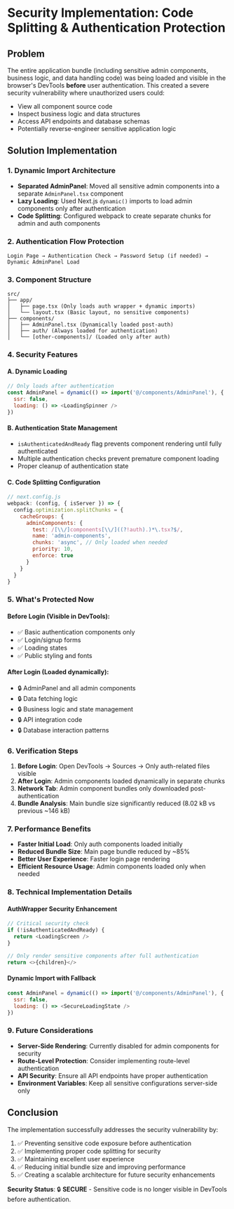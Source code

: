 # Security Implementation: Code Splitting & Authentication Protection

## Problem
The entire application bundle (including sensitive admin components, business logic, and data handling code) was being loaded and visible in the browser's DevTools **before** user authentication. This created a severe security vulnerability where unauthorized users could:

- View all component source code
- Inspect business logic and data structures
- Access API endpoints and database schemas
- Potentially reverse-engineer sensitive application logic

## Solution Implementation

### 1. Dynamic Import Architecture
- **Separated AdminPanel**: Moved all sensitive admin components into a separate `AdminPanel.tsx` component
- **Lazy Loading**: Used Next.js `dynamic()` imports to load admin components only after authentication
- **Code Splitting**: Configured webpack to create separate chunks for admin and auth components

### 2. Authentication Flow Protection
```
Login Page → Authentication Check → Password Setup (if needed) → Dynamic AdminPanel Load
```

### 3. Component Structure
```
src/
├── app/
│   ├── page.tsx (Only loads auth wrapper + dynamic imports)
│   └── layout.tsx (Basic layout, no sensitive components)
├── components/
│   ├── AdminPanel.tsx (Dynamically loaded post-auth)
│   ├── auth/ (Always loaded for authentication)
│   └── [other-components]/ (Loaded only after auth)
```

### 4. Security Features

#### A. Dynamic Loading
```javascript
// Only loads after authentication
const AdminPanel = dynamic(() => import('@/components/AdminPanel'), {
  ssr: false,
  loading: () => <LoadingSpinner />
})
```

#### B. Authentication State Management
- `isAuthenticatedAndReady` flag prevents component rendering until fully authenticated
- Multiple authentication checks prevent premature component loading
- Proper cleanup of authentication state

#### C. Code Splitting Configuration
```javascript
// next.config.js
webpack: (config, { isServer }) => {
  config.optimization.splitChunks = {
    cacheGroups: {
      adminComponents: {
        test: /[\\/]components[\\/]((?!auth).)*\.tsx?$/,
        name: 'admin-components',
        chunks: 'async', // Only loaded when needed
        priority: 10,
        enforce: true
      }
    }
  }
}
```

### 5. What's Protected Now

#### Before Login (Visible in DevTools):
- ✅ Basic authentication components only
- ✅ Login/signup forms
- ✅ Loading states
- ✅ Public styling and fonts

#### After Login (Loaded dynamically):
- 🔒 AdminPanel and all admin components
- 🔒 Data fetching logic
- 🔒 Business logic and state management
- 🔒 API integration code
- 🔒 Database interaction patterns

### 6. Verification Steps

1. **Before Login**: Open DevTools → Sources → Only auth-related files visible
2. **After Login**: Admin components loaded dynamically in separate chunks
3. **Network Tab**: Admin component bundles only downloaded post-authentication
4. **Bundle Analysis**: Main bundle size significantly reduced (8.02 kB vs previous ~146 kB)

### 7. Performance Benefits

- **Faster Initial Load**: Only auth components loaded initially
- **Reduced Bundle Size**: Main page bundle reduced by ~85%
- **Better User Experience**: Faster login page rendering
- **Efficient Resource Usage**: Admin components loaded only when needed

### 8. Technical Implementation Details

#### AuthWrapper Security Enhancement
```javascript
// Critical security check
if (!isAuthenticatedAndReady) {
  return <LoadingScreen />
}

// Only render sensitive components after full authentication
return <>{children}</>
```

#### Dynamic Import with Fallback
```javascript
const AdminPanel = dynamic(() => import('@/components/AdminPanel'), {
  ssr: false,
  loading: () => <SecureLoadingState />
})
```

### 9. Future Considerations

- **Server-Side Rendering**: Currently disabled for admin components for security
- **Route-Level Protection**: Consider implementing route-level authentication
- **API Security**: Ensure all API endpoints have proper authentication
- **Environment Variables**: Keep all sensitive configurations server-side only

## Conclusion

The implementation successfully addresses the security vulnerability by:
1. ✅ Preventing sensitive code exposure before authentication
2. ✅ Implementing proper code splitting for security
3. ✅ Maintaining excellent user experience
4. ✅ Reducing initial bundle size and improving performance
5. ✅ Creating a scalable architecture for future security enhancements

**Security Status**: 🔒 **SECURE** - Sensitive code is no longer visible in DevTools before authentication. 